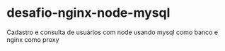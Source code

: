 # desafio-nginx-node-mysql
Cadastro e consulta de usuários com node usando mysql como banco e nginx como proxy
